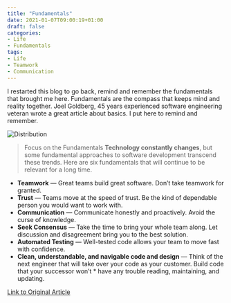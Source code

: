 ```yaml
---
title: "Fundamentals"
date: 2021-01-07T09:00:19+01:00
draft: false
categories: 
- Life
- Fundamentals
tags:
- Life
- Teamwork
- Communication
---
```


I restarted this blog to go back, remind and remember the fundamentals that brought me here. Fundamentals are the compass that keeps mind and reality together. Joel Goldberg, 45 years experienced software engineering veteran wrote a great article about basics. I put here to remind and remember.

![Distribution](../../fundamentals.jpg)


>Focus on the Fundamentals
**Technology constantly changes**, but some fundamental approaches to software development transcend these trends. Here are six fundamentals that will continue to be relevant for a long time.

* **Teamwork** — Great teams build great software. Don’t take teamwork for granted.
* **Trust** — Teams move at the speed of trust. Be the kind of dependable person you would want to work with.
* **Communication** — Communicate honestly and proactively. Avoid the curse of knowledge.
* **Seek Consensus** — Take the time to bring your whole team along. Let discussion and disagreement bring you to the best solution.
* **Automated Testing** —  Well-tested code allows your team to move fast with confidence.
* **Clean, understandable, and navigable code and design** — Think of the next engineer that will take over your code as your customer.  Build code that your successor won’t * have any trouble reading, maintaining, and updating.

[Link to Original Article](https://www.bti360.com/what-ive-learned-in-45-years-in-the-software-industry/)